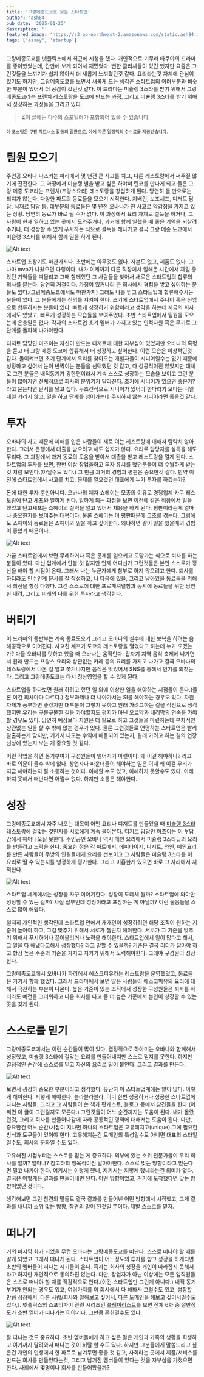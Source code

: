 ```yaml
---
title: '그랑메종도쿄로 보는 스타트업'
author: 'ash84'
pub_date: '2025-01-25'
description: ''
featured_image: 'https://s3.ap-northeast-2.amazonaws.com/static.ash84.io/images/blog/startups-la-grande-maison-tokyo/1316x741.webp'
tags: ['essay', 'startup']
---
```


그랑메종도쿄를 넷플릭스에서 최근에 시청을 했다. 개인적으로 기무라 타쿠야의 드라마를 좋아했었는데, 간만에 보게 되어서 재밌었다. 뻔한 클리셰들이 있긴 했지만 요즘은 그런것들을 느끼기가 쉽지 않아서 더 새롭게 느껴졌던것 같다. 요리라는것 자체에 관심이 있기도 하지만, 그랑메종도쿄를 보면서 새롭게 드는 생각은 스타트업의 여러부분과 비슷한 부분이 있어서 더 공감이 갔던것 같다. 이 드라마는 미슐랭 3스타를 받기 위해서 그랑메종도쿄라는 프렌치 레스토랑을 도쿄에 만드는 과정, 그리고 미슐랭 3스타를 받기 위해서 성장하는 과정들을 그리고 있다. 

> ⏳이 글에는 다수의 스포일러가 포함되어 있을 수 있습니다. 

<small> 이 포스팅은 쿠팡 파트너스 활동의 일환으로, 이에 따른 일정액의 수수료를 제공받습니다.</small>
# 팀원 모으기 

주인공 오바나 나츠키는 파리에서 몇 년전 큰 사고를 치고, 다른 레스토랑에서 써주질 않기에 전전한다. 그 과정에서 미슐랭 별을 받고 싶은 하야미 린코를 만나게 되고 둘은 그랑 메종 도쿄라는 프렌치(프랑스요리) 레스토랑을 창업하게 된다. 당연히 둘 만으로는 되지가 않는다. 다양한 파트의 동료들을 모으기 시작한다. 지배인, 보조셰프, 디저트 담당, 식재료 담당 등. 대부분의 동료들은 몇 년전 오바나가 친 사고로 악감정을 가지고 있는 상황. 당연히 동료가 바로 될 수가 없다. 이 과정에서 요리 자체로 설득을 하거나, 그 사람이 현재 일하고 있는 곳에서 도와주거나, 과거에 함께 일했을 때 좋은 기억을 되살려주거나, 더 성장할 수 있게 푸시하는 식으로 설득을 해나가고 결국 그랑 메종 도쿄에서 미슐랭 3스타를 위해서 함께 일을 하게 된다. 

 ![Alt text](https://s3.ap-northeast-2.amazonaws.com/static.ash84.io/images/blog/startups-la-grande-maison-tokyo/2.jpeg)

스타트업 초창기도 마찬가지다. 초반에는 아무것도 없다. 자본도 없고, 제품도 없다. 그나마 mvp가 나왔으면 다행이다. 내가 이제까지 다른 직장에서 일해온 시간에서 제일 좋았던 기억들을 떠올리고 그때 함께했던 그 사람들을 찾아서 새로운 스타트업의 합류의 의사를 묻는다. 당연히 거절이다. 가정이 있거나더 큰 회사에서 경험을 쌓고 싶어하는 분들도 있다.(그랑메종도쿄에서도 마찬가지) 그래도 나를 믿고 스타트업에 합류해주시는 분들이 있다. 그 분들에게는 신의를 지켜야 한다. 초기에 스타트업에서 주니어 혹은 신입으로 합류하시는 분들이 있다. 빠르게 성장하기 위함이라고 생각을 하는데 지금의 회사에서도 있었고, 빠르게 성장하는 모습들을 보여주었다. 초반 스타트업에서 팀원을 모으는데 은총알은 없다. 각자의 스타트업 초기 멤버가 가지고 있는 인적자원 혹은 무기로 그 단계를 돌파해 나가야한다. 

디저트 담당인 마츠이는 자신이 만드는 디저트에 대한 자부심이 있었지만 오바나의 혹평을 듣고 더 그랑 메종 도쿄에 합류해서 더 성장하고 싶어한다. 이런 모습은 이상적인것 같다. 돌이켜보면 초기 단계에서 우리를 찾아오는 개발자들이 시니어일수는 없기 때문에 성장하고 싶어서 눈이 반짝이는 분들을 선택했던 것 같고, 다 성공적이진 않았지만 대체로 그런 분들은 내적동기가 강한편이라서 계속 스스로 성장하는 모습을 보이고 그런 분들이 많아지면 전체적으로 회사의 분위기가 달라진다. 초기에 시니어가 있으면 좋은가? 라고 묻는다면 단서를 달고 싶다. 무조건적으로 시니어가 있어야 한다라기 보다는 니일내일 가리지 않고, 일을 하고 단계를 넘어가는데 주저하지 않는 시니어라면 좋을것 같다. 

# 투자 

오바나의 사고 때문에 피해를 입은 사람들이 새로 여는 레스토랑에 대해서 탐탁치 않아 한다. 그래서 은행에서 대출을 받으려고 해도 쉽지가 않다. 요리로 담당자를 설득을 해도 무리다. 그 과정에서 과거 동료의 도움을 받아서 대출을 받고 레스토랑을 열게 된다. 스타트업의 투자를 보면, 한번 이상 창업을하고 투자 유치를 했던분들이 더 수월하게 받는것 처럼 보인다.(아닐수도 있다.) 그 만큼 과거의 경험과 평판은 중요한것 같다. 만약 이전에 스타트업에서 사고를 치고, 문제를 일으켰던 대표에게 누가 투자를 하겠는가? 

돈에 대한 투자 뿐만아니다. 오바나의 제자 쇼헤이는 모종의 이유로 경쟁업체 카쿠 레스토랑에 탄고 셰프와 일하게 된다. 일하게 되는 과정을 보면 이전에 같은 직장에서 일을 했었고 탄고셰프는 쇼헤이의 실력을 알고 있어서 채용을 하게 된다. 평판이라는게 얼마나 중요한지를 보여주는 대목이다. 물론 쇼헤이는 이 평판때문에 고초를 겪는다. 그럼에도 쇼헤이의 동료들은 쇼헤이와 일을 하고 싶어한다. 왜냐하면 같이 일을 했을때의 경험이 좋았기 때문이다. 

 ![Alt text](https://s3.ap-northeast-2.amazonaws.com/static.ash84.io/images/blog/startups-la-grande-maison-tokyo/4.jpeg)

가끔 스타트업에서 보면 무례하거나 혹은 문제를 일으키고 도망가는 식으로 퇴사를 하는 분들이 있다. 다신 업계에서 안볼 것 같지만 언제 어디선가 그런것들은 본인 스스로가 정산을 해야 할 시점이 온다. 그래서 나는 누군가에게 함부로 하지 않으려고 한다. 퇴사를 하더라도 인수인계 문서를 잘 작성하고, 나 다음에 있을, 그리고 남아있을 동료들을 위해서 최선을 항상 다했다. 그건 스스로에 대한 프로페셔널함과 동시에 동료들을 위한 당연한 배려, 그리고 미래의 나를 위한 투자라고 생각한다. 


# 버티기 

이 드라마의 중반부는 계속 동료모으기 그리고 오바나의 실수에 대한 보복을 하려는 음해공작으로 이어진다. 사고친 셰프가 도쿄의 레스토랑을 열었다고 하는데 누가 오겠는가? 다들 오바나를 탓하고 있을 때 오바나는 움직인다. 갑자기 지역 음식 축제에 나가면서 원래 만드는 프랑스 요리와 상관없는 카레 등의 요리를 가지고 나가고 결국 오바나의 레스토랑에서 나온 걸 알고 쫓겨나지만 음식은 맛있어서 SNS를 통해서 인기를 되찾는다. 그리고 그랑메종도쿄는 다시 정상영업을 할 수 있게 된다. 

스타트업을 하다보면 원래 하려고 했던 일 외에 이상한 일을 해야하는 시점들이 온다.(물론 이건 회사마다 다르다.) 정부과제나 더 나아가서는 SI를 해야하는 경우도 있다. 자원자체가 풍부하면 좋겠지만 대부분이 그렇지 못하고 원래 가려고하는 길을 직선으로 생각했지만 우리는 구불구불한 길을 가야할지도 평지가 아닌 오르막과 내리막의 연속을 가야할  경우도 있다. 당연히 예상보다 자원은 더 필요로 하고 그것들을 마련하는데 부차적인 상관없는 일을 할 수 밖에 없는 경우가 있다. 물론 그런것들로 연명하는 스타트업은 빨리 탈출하는게 맞지만, 거기서 나오는 수익에 매몰되어 있는지, 원래 가려고 하는 길의 연장선상에 있는지 보는 게 중요할 것 같다. 

이런 작업을 하면 동기부여가 구성원들이 떨어지기 마련이다. 왜 이걸 해야하나? 라고 바로 의문이 들수 밖에 없다. 창업자나 파운더들이 해야하는 일은 이때 왜 이걸 우리가 지금 해야하는지 잘 소통하는 것이다. 이해할 수도 있고, 이해하지 못할수도 있다. 이해하지 못해서 떠난다면 어쩔수 없다. 하지만 소통은 해야한다. 

# 성장 

그랑메종도쿄에서 자주 나오는 대목이 어떤 요리나 디저트를 만들었을 때 [미슐랭 3스타 레스토랑](https://link.coupang.com/a/cbwyqW)에 걸맞는 것인지를 서로에게 계속 물어본다. 디저트 담당인 마츠이는 이 부담감에서 헤어나오질 못한다. 주인공인 오바나 역시 메인 요리에서 미슐랭 3스타급의 요리를 만들려고 노력을 한다. 중요한 점은 각 파트에서, 에피타이저, 디저트, 와인, 메인요리를 만든 사람들이 주방의 인원들에게 요리를 선보이고 그 사람들은 미슐랭 3스타를 이 요리로 딸 수 있는지를 냉정하게 평가한다. 그리고 미흡한게 있으면 바로 그 자리에서 지적한다. 

 ![Alt text](https://s3.ap-northeast-2.amazonaws.com/static.ash84.io/images/blog/startups-la-grande-maison-tokyo/gran1.png)

스타트업 세계에서는 성장을 자꾸 이야기한다. 성장이 도데체 뭘까? 스타트업에 와야만 성장할 수 있는 걸까? 사실 잡부인데 성장이라고 포장하는 게 아닐까? 이런 물음들을 스스로 많이 해왔다. 

철저히 개인적인 생각인데 스타트업 안에서 개개인이 성장하려면 해당 조직이 원하는 기준이 높아야 하고, 그걸 맞추기 위해서 서로가 챌린지 해야한다. 서로가 그 기준을 맞추기 위해서 푸시하거나 끌어올리거나 노력을 해야한다. 스타트업에서 일이 많다고 해서, 그 일을 다 해냈다고해서 성장했다? 라고 말할 수 있을까? 기준은 결국 리더가 잡아야 하고 항상 높은 수준의 기준을 가지고 지키기 위해서 노력해야한다. 그래야 구성원이 성장한다. 

그랑메종도쿄에서 오바나가 파리에서 에스코피유라는 레스토랑을 운영했었고, 동료들은 거기서 함께 했었다. 그래서 드라마에서 보면 많은 사람들이 에스코피유의 요리에 대해서 극찬하는 부분이 나온다. 높은 기준이 있는 조직에서 성장한 구성원들은 퇴사를 하더라도 예전을 그리워하고 다음 회사를 다고 좀 더 높은 기준에서 본인이 성장할 수 있는 곳을 찾게 된다. 


# 스스로를 믿기 


그랑메종도쿄에서는 이런 순간들이 많이 있다. 결정적으로 하야미는 오바나와 함께해서 성장했고, 미슐랭 3스타에 걸맞는 요리를 만들어내지만 스스로 믿지를 못한다. 하지만 결정적인 순간에 스스로를 믿고 자신의 요리로 밀어 붙인다. 그리고 결과를 만든다. 

 ![Alt text](https://s3.ap-northeast-2.amazonaws.com/static.ash84.io/images/blog/startups-la-grande-maison-tokyo/gran2.jpeg)

보면서 굉장히 중요한 부분이라고 생각했다. 유난히 이 스타트업계에는 말이 많다. 이렇게 해야한다. 저렇게 해야한다. 블라블라블라. 이미 한번 성공하거나 성공한 스타트업에 다니는 사람들, 그리고 그 사람들이 쓴 책과 팟캐스트, 블로그 등에서 참견들을 한다.(어쩌면 이 글이 그런걸지도 모른다.) 그런것들이 어느 순간까지는 도움이 된다. 내가 몰랐던것, 그리고 회사를 만들어나감에 따라 공통적인 영역에 대해서는 도움이 된다. 다만, 중요한건 어느 순간/시점이 지나면 하나의 스타트업은 고유해지고(unique) 그에 필요한 방식과 도구들이 있어야 한다. 고유해지는건 도메인의 특성일수도 아니면 대표의 스타일일수도, 회사의 문화일 수도 있다. 

고유해진 시점부터는 스스로를 믿는 게 중요하다. 외부에 있는 소위 전문가들이 우리 회사를 알까? 얼마나? 참고하되 맹목적이진 말아야한다. 스스로 맞는 방향이라고 믿는다면 밀고 나가야 한다. 여기서는 이렇게 했네, 저기서는 저렇게 했네라는건 의미가 없다. 결국은 어떻게든 결과를 만들어내면 된다. 어떤 방향이었고, 거기에 도착했다면 맞는 방향이었던 것이다. 

생각해보면 그런 참견의 말들도 결국 결과를 만들어낸 어떤 방향에서 시작했고, 그게 결과를 내니까 소위 맞는 방향, 참견의 말이 된것일 뿐이다. 
제발 스스로를 믿자. 

# 떠나기 

거의 마지막 화가 되었을 무렵 오바나는 그랑메종도쿄를 떠난다. 스스로 떠나야 할 때를 알게 되었고 그래서 떠나게 된다. 스타트업이 어느정도의 투자를 받고 성장을 하게되면 초반의 멤버들이 떠나는 시기들이 온다. 혹자는 회사의 성장을 개인이 따라잡지 못해서라고 하지만 개인적으로 동의하진 않는다. 다만, 창업자가 아닌 이상에는 모든 임직원들은 스스로 떠나야 할 때를 직감적으로 안다.(이건 스타트업만 그런게 아니다.) 내적 동기부여가 안되는 경우도 있고, 여러가지를 이 회사에서 다 해봐서 그럴수도 있고, 성장할 만큼 성장해서, 다른 사람/회사와 일해보고 싶어서, 다른 도메인을 해보고 싶어서일수도 있다,]. 넷플릭스의  스포티파이  관련 시리즈인 [플레이리스트](https://www.netflix.com/title/81186296)를 보면 전체 6화 중 절반정도가 초반 멤버가 떠나가는 이야기다. 그만큼 흔한걸수도 있다. 

 ![Alt text](https://s3.ap-northeast-2.amazonaws.com/static.ash84.io/images/blog/startups-la-grande-maison-tokyo/gran.jpeg)

잘 떠나는 것도 중요하다. 초반 멤버들에게 하고 싶은 말은 개인과 가족의 생활을 희생하고 여기까지 달려와서 떠나는 것이 허탈 할 수도 있다. 하지만 그분들에게 말씀드리고 싶은건 개인의 인생에서 한 파트로 남겨두면 좋을 것 같고, 사회라는 곳에서 제품/서비스를 만드는 회사를 만들었다는것, 그리고 남겨진 멤버들이 있다는 것을 자부심을 가졌으면 한다. 사회에서 몇명이나 회사를 만들어봤을까?
